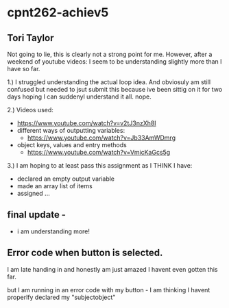 # cpnt262-achiev5
## Tori Taylor

Not going to lie, this is clearly not a strong point for me. However, after a weekend of youtube videos: I seem to be understanding slightly more than I have so far. 

1.) I struggled understanding the actual loop idea. And obviosuly am still confused but needed to jsut submit this because ive been sittig on it for two days hoping I can suddenyl understand it all. nope. 

2.) Videos used:
- https://www.youtube.com/watch?v=v2tJ3nzXh8I
- different ways of outputting variables:
    - https://www.youtube.com/watch?v=Jb33AmWDmrg
- object keys, values and entry methods
    - https://www.youtube.com/watch?v=VmicKaGcs5g

3.) I am hoping to at least pass this assignment as I THINK I have:
- declared an empty output variable
- made an array list of items
- assigned ...

## final update - 

- i am understanding more! 

## Error code when button is selected. 

I am late handing in and honestly am just amazed I havent even gotten this far.

but I am running in an error code with my button - I am thinking I havent properlfy declared my "subjectobject"


